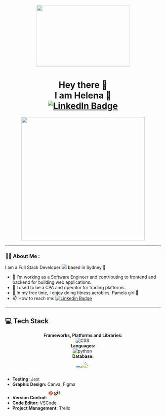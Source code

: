 <div align="center">
    <div align="center">
        <img src="https://media.giphy.com/media/Wj7lNjMNDxSmc/giphy.gif" width="300" height="200"/>
    </div>
    <h1>
        Hey there 👋
        <br>
        I am Helena 🍒
        <div id="badges" align="center">
            <a href="https://www.linkedin.com/in/helena-h-a953b6155/" target="_blank">
                <img src="https://img.shields.io/badge/LinkedIn-blue?style=for-the-badge&logo=linkedin&logoColor=white" alt="LinkedIn Badge"/>
            </a>
        </div>
    </h1>
</div>

<div id="header" align="center">
  <img src="https://media.giphy.com/media/M4NykXxUE0HAcK7UJ6/giphy.gif" width="400" height="400"/>
</div>

---
### :woman_technologist: About Me :
I am a Full Stack Developer <img src="https://media.giphy.com/media/WUlplcMpOCEmTGBtBW/giphy.gif" width="30"> based in Sydney 🐚
- 🌱 I’m working as a Software Engineer and contributing to frontend and backend for building web applications.
- 👯 I used to be a CPA and operator for trading platforms.
- 🍒 In my free time, I enjoy doing fitness aerobics; Pamela girl 🥳
- 📫 How to reach me: [![Linkedin Badge](https://img.shields.io/badge/-Helena-blue?style=flat&logo=Linkedin&logoColor=white)](https://www.linkedin.com/in/helena-h-a953b6155/)

---

## 💻 Tech Stack

<div style="display: flex; flex-direction: column; align-items: center; text-align: center;">

  <div>
    <strong>Frameworks, Platforms and Libraries:</strong>
    <br>
    <img src="https://img.shields.io/badge/css3-%231572B6.svg?style=for-the-badge&logo=css3&logoColor=white"  title="CSS3" alt="CSS" />&nbsp;
    <!-- ... 其他图标 ... -->
  </div>

  <div>
    <strong>Languages:</strong>
    <br>
    <img src="https://img.shields.io/badge/python-3670A0?style=for-the-badge&logo=python&logoColor=ffdd54" title="Python" alt="python"/>&nbsp;
  </div>

  <div>
    <strong>Database:</strong>
    <br>
    <img src="https://github.com/devicons/devicon/blob/master/icons/mysql/mysql-original-wordmark.svg" title="MySQL" alt="MySQL" width="40" height="40"/>&nbsp;
  </div>

  <!-- 其他部分 ... -->

</div>

- **Testing:** Jest
- **Graphic Design:** Canva, Figma
- **Version Control:**
  <img src="https://github.com/devicons/devicon/blob/master/icons/git/git-original-wordmark.svg" title="Git" alt="Git" width="40" height="40"/>
- **Code Editor:** VSCode
- **Project Management:** Trello

 
    
</div>
